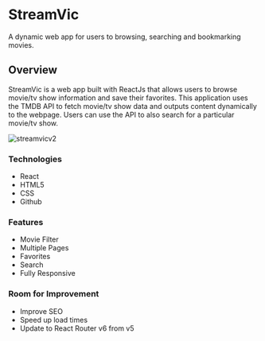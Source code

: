 # StreamVic

A dynamic web app for users to browsing, searching and bookmarking movies.


## Overview

StreamVic is a web app built with ReactJs that allows users to browse movie/tv show information and save their favorites. This application uses the TMDB API to fetch movie/tv show data and outputs content dynamically to the webpage. Users can use the API to also search for a particular movie/tv show.

![streamvicv2](https://user-images.githubusercontent.com/93169407/144171701-26278690-9dda-4bc6-8633-d5a93fac749d.png)

### Technologies

* React
* HTML5
* CSS
* Github

### Features

* Movie Filter
* Multiple Pages
* Favorites
* Search
* Fully Responsive

### Room for Improvement

* Improve SEO 
* Speed up load times
* Update to React Router v6 from v5
